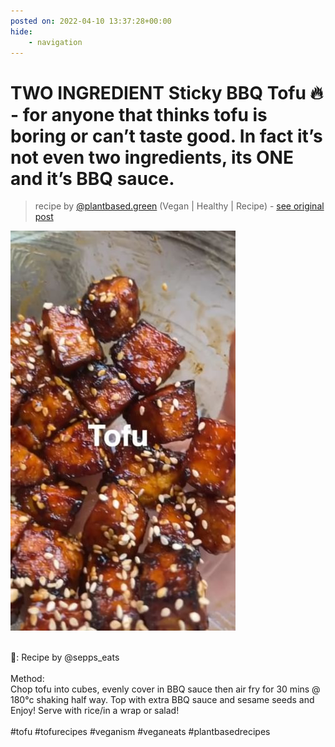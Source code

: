 ```yaml
---
posted on: 2022-04-10 13:37:28+00:00
hide:
    - navigation
---
```


# TWO INGREDIENT Sticky BBQ Tofu 🔥 - for anyone that thinks tofu is boring or can’t taste good. In fact it’s not even two ingredients, its ONE and it’s BBQ sauce. 

> recipe by [@plantbased.green](https://www.instagram.com/plantbased.green/) 
(Vegan | Healthy | Recipe) - [see original post](https://instagram.com/p/CcLCPirKk3k)

![](../img/plantbased.green_10-04-2022_1304.png)

\
📸: Recipe by @sepps_eats\
\
Method:\
Chop tofu into cubes, evenly cover in BBQ sauce then air fry for 30 mins @ 180°c shaking half way. Top with extra BBQ sauce and sesame seeds and Enjoy! Serve with rice/in a wrap or salad!\
\
\#tofu \#tofurecipes \#veganism \#veganeats \#plantbasedrecipes 